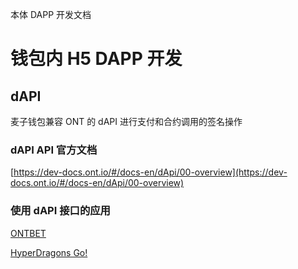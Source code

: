 本体 DAPP 开发文档

# 钱包内 H5 DAPP 开发

## dAPI

麦子钱包兼容 ONT 的 dAPI 进行支付和合约调用的签名操作

### dAPI API 官方文档

[https://dev-docs.ont.io/#/docs-en/dApi/00-overview](https://dev-docs.ont.io/#/docs-en/dApi/00-overview)

### 使用 dAPI 接口的应用

[ONTBET](https://ont.bet/)

[HyperDragons Go!](https://hyd-go.alfakingdom.com/)
